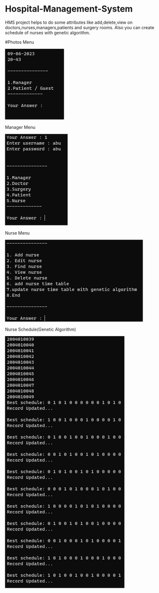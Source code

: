 # Hospital-Management-System

HMS project helps to do some attributes like add,delete,view on doctors,nurses,managers,patients and surgery rooms. Also you can create schedule of nurses with genetic algorithm.

#Photos
Menu

![Alt text](/images/menu.png)

Manager Menu

![Alt text](/images/managerMenu.png)

Nurse Menu

![Alt text](/images/nurseMenu.png)

Nurse Schedule(Genetic Algorithm)

![Alt text](/images/genetic.png)
